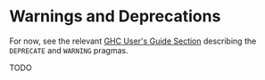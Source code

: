 # Warnings and Deprecations



For now, see the relevant [
GHC User's Guide Section](http://downloads.haskell.org/~ghc/latest/docs/html/users_guide/pragmas.html#warning-deprecated-pragma) describing the `DEPRECATE` and `WARNING` pragmas.



TODO


